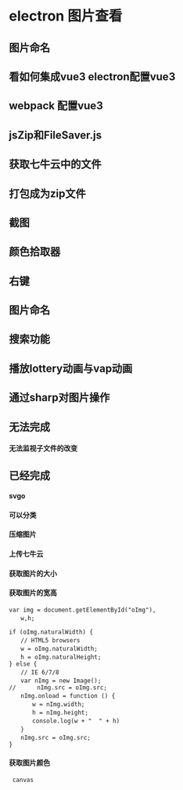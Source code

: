 <!--
 * @Author: your name
 * @Date: 2021-10-14 11:00:11
 * @LastEditTime: 2021-10-22 19:52:08
 * @LastEditors: Please set LastEditors
 * @Description: In User Settings Edit
 * @FilePath: /electron-vite-picture/README.md
-->

# electron 图片查看


## 图片命名

## 看如何集成vue3 electron配置vue3

## webpack 配置vue3

## jsZip和FileSaver.js

## 获取七牛云中的文件

## 打包成为zip文件

## 截图

## 颜色拾取器


## 右键 

## 图片命名






## 搜索功能

## 播放lottery动画与vap动画




## 通过sharp对图片操作

## 无法完成
#### 无法监视子文件的改变

## 已经完成
#### svgo
#### 可以分类
#### 压缩图片
#### 上传七牛云
#### 获取图片的大小
#### 获取图片的宽高
```
var img = document.getElementById("oImg"),
　　w,h;

if (oImg.naturalWidth) {
　　// HTML5 browsers
　　w = oImg.naturalWidth;
　　h = oImg.naturalHeight;
} else {
　　// IE 6/7/8
　　var nImg = new Image();
//      nImg.src = oImg.src;
　　nImg.onload = function () {
　　　　w = nImg.width;
　　　　h = nImg.height;
　　　　console.log(w + "  " + h)
　　}
　　nImg.src = oImg.src;
}
```
#### 获取图片颜色
```
 canvas
```



